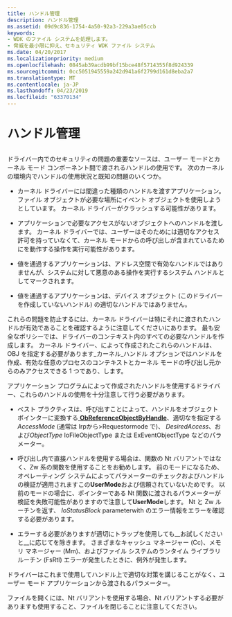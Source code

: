 ```yaml
---
title: ハンドル管理
description: ハンドル管理
ms.assetid: 09d9c836-1754-4a50-92a3-229a3ae05ccb
keywords:
- WDK のファイル システムを処理します。
- 脅威を最小限に抑え、セキュリティ WDK ファイル システム
ms.date: 04/20/2017
ms.localizationpriority: medium
ms.openlocfilehash: 0845ab39acdb99bf15bce48f5714355f8d924339
ms.sourcegitcommit: 0cc5051945559a242d941a6f2799d161d8eba2a7
ms.translationtype: MT
ms.contentlocale: ja-JP
ms.lasthandoff: 04/23/2019
ms.locfileid: "63370134"
---
```

# <a name="handle-management"></a>ハンドル管理


## <span id="ddk_handle_management_if"></span><span id="DDK_HANDLE_MANAGEMENT_IF"></span>


ドライバー内でのセキュリティの問題の重要なソースは、ユーザー モードとカーネル モード コンポーネント間で渡されるハンドルの使用です。 次のカーネルの環境内でハンドルの使用状況と既知の問題のいくつか。

-   カーネル ドライバーには間違った種類のハンドルを渡すアプリケーション。 ファイル オブジェクトが必要な場所にイベント オブジェクトを使用しようとしています。 カーネル ドライバーがクラッシュする可能性があります。

-   アプリケーションで必要なアクセスがないオブジェクトへのハンドルを渡します。 カーネル ドライバーでは、ユーザーはそのためには適切なアクセス許可を持っていなくて、カーネル モードからの呼び出しが含まれているためにを動作する操作を実行可能性があります。

-   値を通過するアプリケーションは、アドレス空間で有効なハンドルではありませんが、システムに対して悪意のある操作を実行するシステム ハンドルとしてマークされます。

-   値を通過するアプリケーションは、デバイス オブジェクト (このドライバーを作成していないハンドル) の適切なハンドルではありません。

これらの問題を防止するには、カーネル ドライバーは特にそれに渡されたハンドルが有効であることを確認するように注意してくださいにあります。 最も安全なポリシーでは、ドライバーのコンテキスト内のすべての必要なハンドルを作成します。 カーネル ドライバー、によって作成されたこれらのハンドルは、OBJ を指定する必要があります\_カーネル\_ハンドル オプションではハンドルを作成、有効な任意のプロセスのコンテキストとカーネル モードの呼び出し元からのみアクセスできる 1 つであり、します。

アプリケーション プログラムによって作成されたハンドルを使用するドライバー、これらのハンドルの使用を十分注意して行う必要があります。

-   ベスト プラクティスは、呼び出すことによって、ハンドルをオブジェクト ポインターに変換する[ **ObReferenceObjectByHandle**](https://msdn.microsoft.com/library/windows/hardware/ff558679)、適切なを指定する*AccessMode* (通常は Irpから&gt;Requestormode で)、 *DesiredAccess*、および*ObjectType* IoFileObjectType または ExEventObjectType などのパラメーター。

-   呼び出し内で直接ハンドルを使用する場合は、関数の Nt バリアントではなく、Zw 系の関数を使用することをお勧めします。 前のモードになるため、オペレーティング システムによってパラメーターのチェックおよびハンドルの検証が適用されますこの**UserMode**および信頼されていないためです。 以前のモードの場合に、ポインターである Nt 関数に渡されるパラメーターが検証を失敗可能性がありますので注意して**UserMode**します。 Nt と Zw ルーチンを返す、 *IoStatusBlock* parameterwith のエラー情報をエラーを確認する必要があります。

-   エラーする必要がありますが適切にトラップを使用しても\_\_お試しくださいと\_\_に応じてを除きます。 さまざまなキャッシュ マネージャー (Cc)、メモリ マネージャー (Mm)、およびファイル システムのランタイム ライブラリ ルーチン (FsRtl) エラーが発生したときに、例外が発生します。

ドライバーはこれまで使用してハンドル上で適切な対策を講じることがなく、ユーザー モード アプリケーションから渡されるパラメーター。

ファイルを開くには、Nt バリアントを使用する場合、Nt バリアントする必要がありますも使用すること、ファイルを閉じることに注意してください。

 

 




